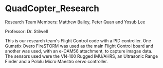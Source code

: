 QuadCopter_Research
===================

Research Team Members: Matthew Bailey, Peter Quan and Yosub Lee

Professor: Dr. Stilwell

This is our research team's Flight Control code with a PID controller. One Gumstix Overo 
FireSTORM was used as the main Flight Control board and another was used, with an e-CAM56
attachment, to capture imagae data. The sensors used were the VN-100 Rugged IMU/AHRS, 
an Ultrasonic Range Finder and a Pololu Micro Maestro servo controller.
